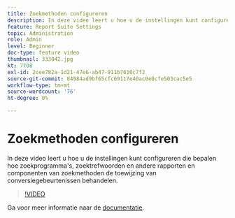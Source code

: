 ```yaml
---
title: Zoekmethoden configureren
description: In deze video leert u hoe u de instellingen kunt configureren die bepalen hoe zoekprogramma's, zoektrefwoorden en andere rapporten en componenten van zoekmethoden de toewijzing van conversiegebeurtenissen behandelen.
feature: Report Suite Settings
topic: Administration
role: Admin
level: Beginner
doc-type: feature video
thumbnail: 333042.jpg
kt: 7708
exl-id: 2cee782a-1d21-47e6-ab47-911b7610c7f2
source-git-commit: 84984ad9bf65cfc69117e40ac0e0cfe503cac5e5
workflow-type: tm+mt
source-wordcount: '76'
ht-degree: 0%

---
```


# Zoekmethoden configureren

In deze video leert u hoe u de instellingen kunt configureren die bepalen hoe zoekprogramma&#39;s, zoektrefwoorden en andere rapporten en componenten van zoekmethoden de toewijzing van conversiegebeurtenissen behandelen.

>[!VIDEO](https://video.tv.adobe.com/v/333042/?quality=12&learn=on)

Ga voor meer informatie naar de [documentatie](https://experienceleague.adobe.com/docs/analytics/admin/admin-tools/finding-methods.html).
